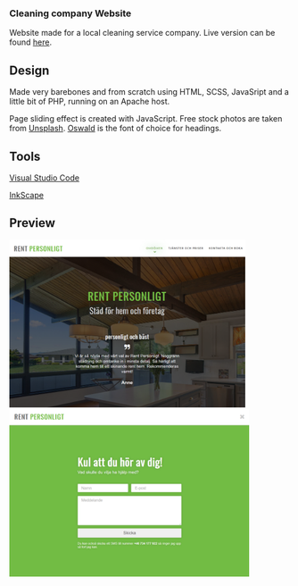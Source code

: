 ### Cleaning company Website

Website made for a local cleaning service company. Live version can be found [here](https://www.rentpersonligt.com/).


## Design
Made very barebones and from scratch using HTML, SCSS, JavaSript and a little bit of PHP, running on an Apache host. 

Page sliding effect is created with JavaScript. Free stock photos are taken from [Unsplash](https://unsplash.com/images/stock). [Oswald](https://fonts.google.com/specimen/Oswald) is the font of choice for headings.


## Tools
[Visual Studio Code](https://code.visualstudio.com/) 

[InkScape](https://inkscape.org/)


## Preview

<img src="static_site_index.png" height="300"> <img src="static_site_contact.png" height="300">
